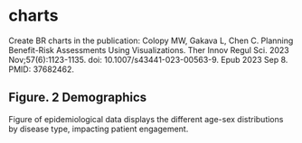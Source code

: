 # charts

Create BR charts in the publication: Colopy MW, Gakava L, Chen C. Planning Benefit-Risk Assessments Using Visualizations. Ther Innov Regul Sci. 2023 Nov;57(6):1123-1135. doi: 10.1007/s43441-023-00563-9. Epub 2023 Sep 8. PMID: 37682462.

## Figure. 2 Demographics

Figure of epidemiological data displays the different age-sex distributions by disease type, impacting patient engagement.

